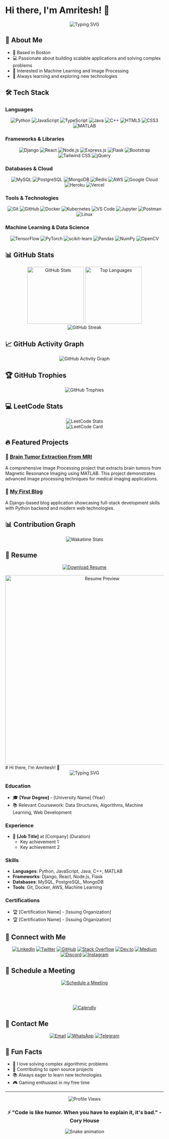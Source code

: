 # Hi there, I'm Amritesh! 👋

<div align="center">
  <img src="https://readme-typing-svg.herokuapp.com?font=Fira+Code&pause=1000&color=2E97F7&center=true&vCenter=true&width=435&lines=Full+Stack+Developer;Machine+Learning+Enthusiast;Open+Source+Contributor" alt="Typing SVG" />
</div>

## 🚀 About Me
- 📍 Based in Boston
- 💻 Passionate about building scalable applications and solving complex problems
- 🧠 Interested in Machine Learning and Image Processing
- 🌱 Always learning and exploring new technologies

## 🛠️ Tech Stack

### Languages
<div align="center">
  
![Python](https://img.shields.io/badge/Python-3776AB?style=for-the-badge&logo=python&logoColor=white)
![JavaScript](https://img.shields.io/badge/JavaScript-F7DF1E?style=for-the-badge&logo=javascript&logoColor=black)
![TypeScript](https://img.shields.io/badge/TypeScript-007ACC?style=for-the-badge&logo=typescript&logoColor=white)
![Java](https://img.shields.io/badge/Java-ED8B00?style=for-the-badge&logo=openjdk&logoColor=white)
![C++](https://img.shields.io/badge/C++-00599C?style=for-the-badge&logo=c%2B%2B&logoColor=white)
![HTML5](https://img.shields.io/badge/HTML5-E34F26?style=for-the-badge&logo=html5&logoColor=white)
![CSS3](https://img.shields.io/badge/CSS3-1572B6?style=for-the-badge&logo=css3&logoColor=white)
![MATLAB](https://img.shields.io/badge/MATLAB-0076A8?style=for-the-badge&logo=mathworks&logoColor=white)

</div>

### Frameworks & Libraries
<div align="center">
  
![Django](https://img.shields.io/badge/Django-092E20?style=for-the-badge&logo=django&logoColor=white)
![React](https://img.shields.io/badge/React-20232A?style=for-the-badge&logo=react&logoColor=61DAFB)
![Node.js](https://img.shields.io/badge/Node.js-43853D?style=for-the-badge&logo=node.js&logoColor=white)
![Express.js](https://img.shields.io/badge/Express.js-404D59?style=for-the-badge)
![Flask](https://img.shields.io/badge/Flask-000000?style=for-the-badge&logo=flask&logoColor=white)
![Bootstrap](https://img.shields.io/badge/Bootstrap-563D7C?style=for-the-badge&logo=bootstrap&logoColor=white)
![Tailwind CSS](https://img.shields.io/badge/Tailwind_CSS-38B2AC?style=for-the-badge&logo=tailwind-css&logoColor=white)
![jQuery](https://img.shields.io/badge/jQuery-0769AD?style=for-the-badge&logo=jquery&logoColor=white)

</div>

### Databases & Cloud
<div align="center">
  
![MySQL](https://img.shields.io/badge/MySQL-00000F?style=for-the-badge&logo=mysql&logoColor=white)
![PostgreSQL](https://img.shields.io/badge/PostgreSQL-316192?style=for-the-badge&logo=postgresql&logoColor=white)
![MongoDB](https://img.shields.io/badge/MongoDB-4EA94B?style=for-the-badge&logo=mongodb&logoColor=white)
![Redis](https://img.shields.io/badge/Redis-DD0031?style=for-the-badge&logo=redis&logoColor=white)
![AWS](https://img.shields.io/badge/AWS-232F3E?style=for-the-badge&logo=amazon-aws&logoColor=white)
![Google Cloud](https://img.shields.io/badge/Google_Cloud-4285F4?style=for-the-badge&logo=google-cloud&logoColor=white)
![Heroku](https://img.shields.io/badge/Heroku-430098?style=for-the-badge&logo=heroku&logoColor=white)
![Vercel](https://img.shields.io/badge/Vercel-000000?style=for-the-badge&logo=vercel&logoColor=white)

</div>

### Tools & Technologies
<div align="center">
  
![Git](https://img.shields.io/badge/Git-F05032?style=for-the-badge&logo=git&logoColor=white)
![GitHub](https://img.shields.io/badge/GitHub-100000?style=for-the-badge&logo=github&logoColor=white)
![Docker](https://img.shields.io/badge/Docker-2496ED?style=for-the-badge&logo=docker&logoColor=white)
![Kubernetes](https://img.shields.io/badge/Kubernetes-326CE5?style=for-the-badge&logo=kubernetes&logoColor=white)
![VS Code](https://img.shields.io/badge/VS_Code-007ACC?style=for-the-badge&logo=visual-studio-code&logoColor=white)
![Jupyter](https://img.shields.io/badge/Jupyter-F37626?style=for-the-badge&logo=jupyter&logoColor=white)
![Postman](https://img.shields.io/badge/Postman-FF6C37?style=for-the-badge&logo=postman&logoColor=white)
![Linux](https://img.shields.io/badge/Linux-FCC624?style=for-the-badge&logo=linux&logoColor=black)

</div>

### Machine Learning & Data Science
<div align="center">
  
![TensorFlow](https://img.shields.io/badge/TensorFlow-FF6F00?style=for-the-badge&logo=tensorflow&logoColor=white)
![PyTorch](https://img.shields.io/badge/PyTorch-EE4C2C?style=for-the-badge&logo=pytorch&logoColor=white)
![scikit-learn](https://img.shields.io/badge/scikit--learn-F7931E?style=for-the-badge&logo=scikit-learn&logoColor=white)
![Pandas](https://img.shields.io/badge/Pandas-150458?style=for-the-badge&logo=pandas&logoColor=white)
![NumPy](https://img.shields.io/badge/NumPy-013243?style=for-the-badge&logo=numpy&logoColor=white)
![OpenCV](https://img.shields.io/badge/OpenCV-5C3EE8?style=for-the-badge&logo=opencv&logoColor=white)

</div>

## 📊 GitHub Stats

<div align="center">
  <img src="https://github-readme-stats.vercel.app/api?username=amritessh&show_icons=true&theme=tokyonight&hide_border=true&count_private=true" alt="GitHub Stats" height="180em" />
  <img src="https://github-readme-stats.vercel.app/api/top-langs/?username=amritessh&theme=tokyonight&hide_border=true&layout=compact&langs_count=8" alt="Top Languages" height="180em" />
</div>

<div align="center">
  <img src="https://github-readme-streak-stats.herokuapp.com/?user=amritessh&theme=tokyonight&hide_border=true" alt="GitHub Streak" />
</div>

## 📈 GitHub Activity Graph

<div align="center">
  <img src="https://github-readme-activity-graph.vercel.app/graph?username=amritessh&theme=tokyo-night&hide_border=true" alt="GitHub Activity Graph" />
</div>

## 🏆 GitHub Trophies

<div align="center">
  <img src="https://github-profile-trophy.vercel.app/?username=amritessh&theme=tokyonight&no-frame=true&row=1&column=7" alt="GitHub Trophies" />
</div>

## 💻 LeetCode Stats

<div align="center">
  <img src="https://leetcode-stats-six.vercel.app/api?username=amritessh&theme=dark" alt="LeetCode Stats" />
</div>

<!-- Alternative LeetCode Card -->
<div align="center">
  <img src="https://leetcard.jacoblin.cool/amritessh?theme=dark&font=Karma&ext=contest" alt="LeetCode Card" />
</div>

## 🔥 Featured Projects

### 🧠 [Brain Tumor Extraction From MRI](https://github.com/amritessh/BrainTumorExtractionFromMRI)
A comprehensive Image Processing project that extracts brain tumors from Magnetic Resonance Imaging using MATLAB. This project demonstrates advanced image processing techniques for medical imaging applications.

### 📝 [My First Blog](https://github.com/amritessh/my-first-blog)
A Django-based blog application showcasing full-stack development skills with Python backend and modern web technologies.

## 📊 Contribution Graph

<div align="center">
  <img src="https://github-readme-stats.vercel.app/api/wakatime?username=amritessh&theme=tokyonight&hide_border=true" alt="Wakatime Stats" />
</div>

## 📄 Resume

<div align="center">
  

<a href="https://github.com/amritessh/amritessh/blob/main/Amritesh_Resume.pdf">
  <img src="https://img.shields.io/badge/Download_Resume-PDF-red?style=for-the-badge&logo=adobe-acrobat-reader&logoColor=white" alt="Download Resume" />
</a>
<br><br>
<!-- Resume Preview -->
<a href="https://github.com/amritessh/amritessh/blob/main/Amritesh_Resume.pdf">
  <img src="https://github.com/amritessh/amritessh/blob/main/resume_preview.png" alt="Resume Preview" width="600" />
</a>
</div># Hi there, I'm Amritesh! 👋
<div align="center">
  <img src="https://readme-typing-svg.herokuapp.com?font=Fira+Code&pause=1000&color=2E97F7&center=true&vCenter=true&width=435&lines=Full+Stack+Developer;Machine+Learning+Enthusiast;Open+Source+Contributor" alt="Typing SVG" />
</div>

### Education
- 🎓 **[Your Degree]** - [University Name] (Year)
- 📚 Relevant Coursework: Data Structures, Algorithms, Machine Learning, Web Development

### Experience
- 💼 **[Job Title]** at [Company] (Duration)
  - Key achievement 1
  - Key achievement 2

### Skills
- **Languages**: Python, JavaScript, Java, C++, MATLAB
- **Frameworks**: Django, React, Node.js, Flask
- **Databases**: MySQL, PostgreSQL, MongoDB
- **Tools**: Git, Docker, AWS, Machine Learning

### Certifications
- 🏆 [Certification Name] - [Issuing Organization]
- 🏆 [Certification Name] - [Issuing Organization]

</details>

</div>

## 🤝 Connect with Me

<div align="center">
  
[![LinkedIn](https://img.shields.io/badge/LinkedIn-0077B5?style=for-the-badge&logo=linkedin&logoColor=white)](https://linkedin.com/in/amritessh)
[![Twitter](https://img.shields.io/badge/Twitter-1DA1F2?style=for-the-badge&logo=twitter&logoColor=white)](https://twitter.com/amritessh)
[![GitHub](https://img.shields.io/badge/GitHub-100000?style=for-the-badge&logo=github&logoColor=white)](https://github.com/amritessh)
[![Stack Overflow](https://img.shields.io/badge/Stack_Overflow-FE7A16?style=for-the-badge&logo=stack-overflow&logoColor=white)](https://stackoverflow.com/users/your-id)
[![Dev.to](https://img.shields.io/badge/dev.to-0A0A0A?style=for-the-badge&logo=devdotto&logoColor=white)](https://dev.to/amritessh)
[![Medium](https://img.shields.io/badge/Medium-12100E?style=for-the-badge&logo=medium&logoColor=white)](https://medium.com/@amritessh)
[![Discord](https://img.shields.io/badge/Discord-7289DA?style=for-the-badge&logo=discord&logoColor=white)](https://discord.com/users/your-discord-id)
[![Instagram](https://img.shields.io/badge/Instagram-E4405F?style=for-the-badge&logo=instagram&logoColor=white)](https://instagram.com/amritessh)

</div>

## 📅 Schedule a Meeting

<div align="center">
  <a href="https://calendly.com/amriteshanand7/30min">
    <img src="https://img.shields.io/badge/Schedule_a_Meeting-4285F4?style=for-the-badge&logo=google-calendar&logoColor=white" alt="Schedule a Meeting" />
  </a>
  
  <br><br>
  
  <a href="https://calendly.com/amriteshanand7/30min">
    <img src="https://img.shields.io/badge/Book_Time_With_Me-00A2FF?style=for-the-badge&logo=calendly&logoColor=white" alt="Calendly" />
  </a>
</div>

## 📧 Contact Me

<div align="center">
  
[![Email](https://img.shields.io/badge/Email-D14836?style=for-the-badge&logo=gmail&logoColor=white)](mailto:your.email@example.com)
[![WhatsApp](https://img.shields.io/badge/WhatsApp-25D366?style=for-the-badge&logo=whatsapp&logoColor=white)](https://wa.me/your-phone-number)
[![Telegram](https://img.shields.io/badge/Telegram-2CA5E0?style=for-the-badge&logo=telegram&logoColor=white)](https://t.me/amritessh)

</div>

## 📌 Fun Facts

- 🎯 I love solving complex algorithmic problems
- 🌟 Contributing to open source projects
- 📚 Always eager to learn new technologies
- 🎮 Gaming enthusiast in my free time

---

<div align="center">
  <img src="https://komarev.com/ghpvc/?username=amritessh&color=blue&style=flat-square" alt="Profile Views" />
  
  <h3>⚡ "Code is like humor. When you have to explain it, it's bad." - Cory House</h3>
</div>

<!-- Snake eating contribution graph -->
<div align="center">
  <img src="https://raw.githubusercontent.com/amritessh/amritessh/output/github-contribution-grid-snake.svg" alt="Snake animation" />
</div>
